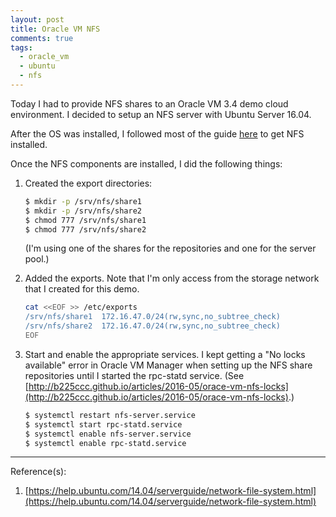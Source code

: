 ```yaml
---
layout: post
title: Oracle VM NFS
comments: true
tags: 
  - oracle_vm
  - ubuntu
  - nfs
---
```


Today I had to provide NFS shares to an Oracle VM 3.4 demo cloud environment.  I 
decided to setup an NFS server with Ubuntu Server 16.04.
<!--more-->

After the OS was installed, I followed most of the guide 
[here](https://help.ubuntu.com/14.04/serverguide/network-file-system.html) to 
get NFS installed.

Once the NFS components are installed, I did the following things:

1. Created the export directories:

   ~~~ bash
   $ mkdir -p /srv/nfs/share1
   $ mkdir -p /srv/nfs/share2
   $ chmod 777 /srv/nfs/share1
   $ chmod 777 /srv/nfs/share2
   ~~~

   (I'm using one of the shares for the repositories and one for the server pool.)

2. Added the exports.  Note that I'm only access from the storage network that I 
created for this demo.

   ~~~ bash
   cat <<EOF >> /etc/exports
   /srv/nfs/share1	172.16.47.0/24(rw,sync,no_subtree_check)
   /srv/nfs/share2	172.16.47.0/24(rw,sync,no_subtree_check)
   EOF
   ~~~

3. Start and enable the appropriate services.  I kept getting a "No locks available" error in 
Oracle VM Manager when setting up the NFS share repositories until I started 
the rpc-statd service.  (See [http://b225ccc.github.io/articles/2016-05/orace-vm-nfs-locks](http://b225ccc.github.io/articles/2016-05/orace-vm-nfs-locks).)

   ~~~ bash
   $ systemctl restart nfs-server.service
   $ systemctl start rpc-statd.service
   $ systemctl enable nfs-server.service
   $ systemctl enable rpc-statd.service
   ~~~


---

Reference(s):

1. [https://help.ubuntu.com/14.04/serverguide/network-file-system.html](https://help.ubuntu.com/14.04/serverguide/network-file-system.html)
